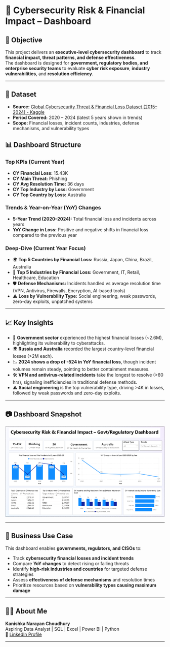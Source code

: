 # 🔐 Cybersecurity Risk & Financial Impact – Dashboard

## 📌 Objective

This project delivers an **executive-level cybersecurity dashboard** to track **financial impact, threat patterns, and defense effectiveness**.  
The dashboard is designed for **government, regulatory bodies, and enterprise security teams** to evaluate **cyber risk exposure**, **industry vulnerabilities**, and **resolution efficiency**.

---

## 📂 Dataset

- **Source:** [Global Cybersecurity Threat & Financial Loss Dataset (2015–2024) - Kaggle](https://www.kaggle.com/datasets/atharvasoundankar/global-cybersecurity-threats-2015-2024)
- **Period Covered:** 2020 – 2024 (latest 5 years shown in trends)  
- **Scope:** Financial losses, incident counts, industries, defense mechanisms, and vulnerability types  

## 📊 Dashboard Structure

### **Top KPIs (Current Year)**  
- **CY Financial Loss:** 15.43K  
- **CY Main Threat:** Phishing  
- **CY Avg Resolution Time:** 36 days  
- **CY Top Industry by Loss:** Government  
- **CY Top Country by Loss:** Australia  

### **Trends & Year-on-Year (YoY) Changes**  
- **5-Year Trend (2020–2024):** Total financial loss and incidents across years  
- **YoY Change in Loss:** Positive and negative shifts in financial loss compared to the previous year  

### **Deep-Dive (Current Year Focus)**  
- 🌍 **Top 5 Countries by Financial Loss:** Russia, Japan, China, Brazil, Australia  
- 🏢 **Top 5 Industries by Financial Loss:** Government, IT, Retail, Healthcare, Education  
- 🛡️ **Defense Mechanisms:** Incidents handled vs average resolution time (VPN, Antivirus, Firewalls, Encryption, AI-based tools)  
- ⚠️ **Loss by Vulnerability Type:** Social engineering, weak passwords, zero-day exploits, unpatched systems  

---

## 📈 Key Insights

- 🏢 **Government sector** experienced the highest financial losses (~2.6M), highlighting its vulnerability to cyberattacks.  
- 🌍 **Russia and Australia** recorded the largest country-level financial losses (>2M each).  
- 📉 **2024 shows a drop of -524 in YoY financial loss**, though incident volumes remain steady, pointing to better containment measures.  
- 🛠️ **VPN and antivirus-related incidents** take the longest to resolve (>60 hrs), signaling inefficiencies in traditional defense methods.  
- ⚠️ **Social engineering** is the top vulnerability type, driving >4K in losses, followed by weak passwords and zero-day exploits.  

---

## 📷 Dashboard Snapshot

![Cybersecurity Dashboard](cybersecurity.png)  

---

## 🧠 Business Use Case

This dashboard enables **governments, regulators, and CISOs** to:  
- Track **cybersecurity financial losses and incident trends**  
- Compare **YoY changes** to detect rising or falling threats  
- Identify **high-risk industries and countries** for targeted defense strategies  
- Assess **effectiveness of defense mechanisms** and resolution times  
- Prioritize resources based on **vulnerability types causing maximum damage**  

---

## 🙋‍♂️ About Me

**Kanishka Narayan Choudhury**  
Aspiring Data Analyst | SQL | Excel | Power BI | Python  
🔗 [LinkedIn Profile](https://www.linkedin.com/in/kanishka-n-choudhury/)

---
